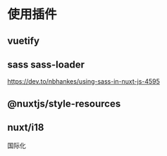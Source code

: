 # 使用插件

## vuetify

## sass sass-loader

https://dev.to/nbhankes/using-sass-in-nuxt-js-4595

## @nuxtjs/style-resources

## nuxt/i18 

国际化